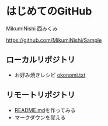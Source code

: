 # はじめてのGitHub
MikumiNishi 西みくみ
  
<https://github.com/MikumiNishi/Sample>

## ローカルリポジトリ
* お好み焼きレシピ
	[okonomi.txt](okonomi.txt)
## リモートリポジトリ
* [README.md](README.md)を作ってみる
* マークダウンを覚える